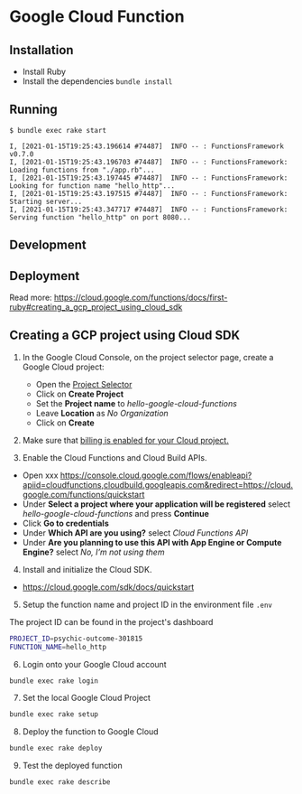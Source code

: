 # Google Cloud Function

## Installation

- Install Ruby
- Install the dependencies `bundle install`

## Running

```
$ bundle exec rake start

I, [2021-01-15T19:25:43.196614 #74487]  INFO -- : FunctionsFramework v0.7.0
I, [2021-01-15T19:25:43.196703 #74487]  INFO -- : FunctionsFramework: Loading functions from "./app.rb"...
I, [2021-01-15T19:25:43.197445 #74487]  INFO -- : FunctionsFramework: Looking for function name "hello_http"...
I, [2021-01-15T19:25:43.197515 #74487]  INFO -- : FunctionsFramework: Starting server...
I, [2021-01-15T19:25:43.347717 #74487]  INFO -- : FunctionsFramework: Serving function "hello_http" on port 8080...
```

## Development

## Deployment

Read more: https://cloud.google.com/functions/docs/first-ruby#creating_a_gcp_project_using_cloud_sdk

## Creating a GCP project using Cloud SDK

1. In the Google Cloud Console, on the project selector page, create a Google Cloud project:
   
    - Open the [Project Selector](https://console.cloud.google.com/projectselector2/home/dashboard?pli=1)
    - Click on __Create Project__
    - Set the __Project name__ to *hello-google-cloud-functions*
    - Leave __Location__ as *No Organization*
    - Click on __Create__

2. Make sure that [billing is enabled for your Cloud project.](https://cloud.google.com/billing/docs/how-to/modify-project)

3. Enable the Cloud Functions and Cloud Build APIs.

- Open xxx https://console.cloud.google.com/flows/enableapi?apiid=cloudfunctions,cloudbuild.googleapis.com&redirect=https://cloud.google.com/functions/quickstart
- Under __Select a project where your application will be registered__ select *hello-google-cloud-functions* and press __Continue__
- Click __Go to credentials__
- Under __Which API are you using?__ select *Cloud Functions API*
- Under __Are you planning to use this API with App Engine or Compute Engine?__ select *No, I’m not using them*

4. Install and initialize the Cloud SDK.

- https://cloud.google.com/sdk/docs/quickstart

5. Setup the function name and project ID in the environment file `.env`

The project ID can be found in the project's dashboard

```sh
PROJECT_ID=psychic-outcome-301815
FUNCTION_NAME=hello_http
```

6. Login onto your Google Cloud account

```sh
bundle exec rake login
```

7. Set the local Google Cloud Project

```sh
bundle exec rake setup
```

8. Deploy the function to Google Cloud

```sh
bundle exec rake deploy
```

9. Test the deployed function

```sh
bundle exec rake describe
```
